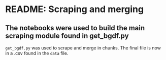 # README: Scraping and merging
## The notebooks were used to build the main scraping module found in get_bgdf.py
`get_bgdf.py` was used to scrape and merge in chunks. The final file is now in a .csv found in the `data` file. 

